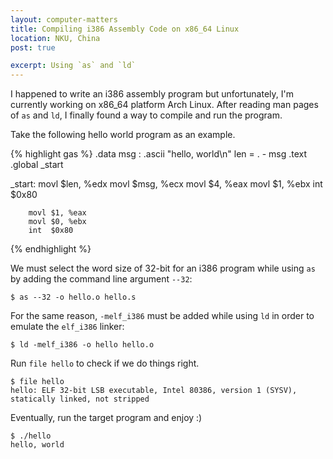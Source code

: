 ```yaml
---
layout: computer-matters
title: Compiling i386 Assembly Code on x86_64 Linux
location: NKU, China
post: true

excerpt: Using `as` and `ld`
---
```


I happened to write an i386 assembly program but unfortunately, I'm
currently working on x86\_64 platform Arch Linux. After reading man
pages of `as` and `ld`, I finally found a way to compile and run the
program.

Take the following hello world program as an example.

{% highlight gas %}
.data
        msg : .ascii "hello, world\n"
        len = . - msg
.text
.global _start

_start:
        movl $len, %edx
        movl $msg, %ecx
        movl $4, %eax
        movl $1, %ebx
        int  $0x80

        movl $1, %eax
        movl $0, %ebx
        int  $0x80
{% endhighlight %}

We must select the word size of 32-bit for an i386 program while using
`as` by adding the command line argument `--32`:

    $ as --32 -o hello.o hello.s

For the same reason, `-melf_i386` must be added while using `ld` in
order to emulate the `elf_i386` linker:

    $ ld -melf_i386 -o hello hello.o

Run `file hello` to check if we do things right.

    $ file hello
    hello: ELF 32-bit LSB executable, Intel 80386, version 1 (SYSV), statically linked, not stripped

Eventually, run the target program and enjoy :)

    $ ./hello
    hello, world
